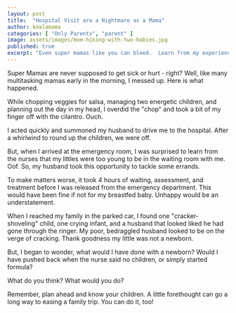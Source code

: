 ```yaml
---
layout: post
title:  "Hospital Visit are a Nightmare as a Mama"
author: koalamama
categories: [ "Only Parents", "parent" ]
image: assets/images/mom-hiking-with-two-babies.jpg
published: true
excerpt: "Even super mamas like you can bleed.  Learn from my experience!"
---
```


Super Mamas are never supposed to get sick or hurt - right? Well, like many multitasking mamas early in the morning, I messed up. Here is what happened.

While chopping veggies for salsa, managing two energetic children, and planning out the day in my head, I overdid the "chop" and took a bit of my finger off with the cilantro. Ouch.

I acted quickly and summoned my husband to drive me to the hospital. After a whirlwind to round up the children, we were off.

But, when I arrived at the emergency room, I was surprised to learn from the nurses that my littles were too young to be in the waiting room with me. Oof. So, my husband took this opportunity to tackle some errands.

To make matters worse, it took 4 hours of waiting, assessment, and treatment before I was released from the emergency department. This would have been fine if not for my breastfed baby. Unhappy would be an understatement.

When I reached my family in the parked car, I found one "cracker-shoveling" child, one crying infant, and a husband that looked liked he had gone through the ringer. My poor, bedraggled husband looked to be on the verge of cracking.
Thank goodness my little was not a newborn.

But, I began to wonder, what would I have done with a newborn? Would I have pushed back when the nurse said no children, or simply started formula?

What do you think? What would you do?

Remember, plan ahead and know your children. A little forethought can go a long way to easing a family trip. You can do it, too!